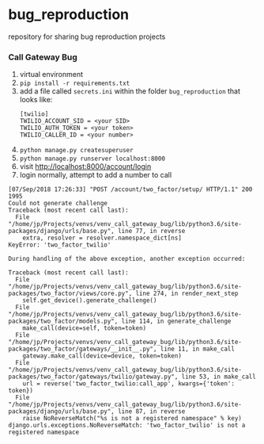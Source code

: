 # bug_reproduction
repository for sharing bug reproduction projects

### Call Gateway Bug
1) virtual environment
2) `pip install -r requirements.txt`
3) add a file called `secrets.ini` within the folder `bug_reproduction` that looks like: 
    ```angular2html
    [twilio]
    TWILIO_ACCOUNT_SID = <your SID>
    TWILIO_AUTH_TOKEN = <your token>
    TWILIO_CALLER_ID = <your number>
    ```
4) `python manage.py createsuperuser`
5) `python manage.py runserver localhost:8000`
6) visit [http://localhost:8000/account/login](http://localhost:8000/account/login)
7) login normally, attempt to add a number to call

```angular2html
[07/Sep/2018 17:26:33] "POST /account/two_factor/setup/ HTTP/1.1" 200 1995
Could not generate challenge
Traceback (most recent call last):
  File "/home/jp/Projects/venvs/venv_call_gateway_bug/lib/python3.6/site-packages/django/urls/base.py", line 77, in reverse
    extra, resolver = resolver.namespace_dict[ns]
KeyError: 'two_factor_twilio'

During handling of the above exception, another exception occurred:

Traceback (most recent call last):
  File "/home/jp/Projects/venvs/venv_call_gateway_bug/lib/python3.6/site-packages/two_factor/views/core.py", line 274, in render_next_step
    self.get_device().generate_challenge()
  File "/home/jp/Projects/venvs/venv_call_gateway_bug/lib/python3.6/site-packages/two_factor/models.py", line 114, in generate_challenge
    make_call(device=self, token=token)
  File "/home/jp/Projects/venvs/venv_call_gateway_bug/lib/python3.6/site-packages/two_factor/gateways/__init__.py", line 11, in make_call
    gateway.make_call(device=device, token=token)
  File "/home/jp/Projects/venvs/venv_call_gateway_bug/lib/python3.6/site-packages/two_factor/gateways/twilio/gateway.py", line 53, in make_call
    url = reverse('two_factor_twilio:call_app', kwargs={'token': token})
  File "/home/jp/Projects/venvs/venv_call_gateway_bug/lib/python3.6/site-packages/django/urls/base.py", line 87, in reverse
    raise NoReverseMatch("%s is not a registered namespace" % key)
django.urls.exceptions.NoReverseMatch: 'two_factor_twilio' is not a registered namespace
```
